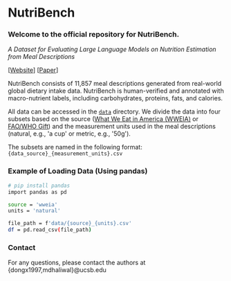
# NutriBench

### Welcome to the official repository for NutriBench.
_A Dataset for Evaluating Large Language Models on Nutrition Estimation from Meal Descriptions_

[[Website](https://mehak126.github.io/nutribench.html)] [[Paper](https://arxiv.org/abs/2407.12843)]

NutriBench consists of 11,857 meal descriptions generated from real-world global dietary intake data. NutriBench is human-verified and annotated with macro-nutrient labels, including carbohydrates, proteins, fats, and calories.

All data can be accessed in the [`data`](data) directory.
We divide the data into four subsets based on the source ([What We Eat in America (WWEIA)](https://www.ars.usda.gov/northeast-area/beltsville-md-bhnrc/beltsville-human-nutrition-research-center/food-surveys-research-group/docs/wweianhanes-overview/#) or [FAO/WHO Gift](https://www.fao.org/gift-individual-food-consumption/data/en)) and the measurement units used in the meal descriptions (natural, e.g., 'a cup' or metric, e.g., '50g').

The subsets are named in the following format: 
`{data_source}_{measurement_units}.csv`

### Example of Loading Data (Using pandas)
```bash
# pip install pandas
import pandas as pd

source = 'wweia'
units = 'natural'

file_path = f'data/{source}_{units}.csv'
df = pd.read_csv(file_path)
```

### Contact
For any questions, please contact the authors at {dongx1997,mdhaliwal}@ucsb.edu




